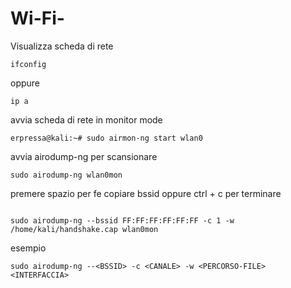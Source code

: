 # Wi-Fi-
Visualizza scheda di rete 
```
ifconfig
```
oppure
```
ip a
```
avvia scheda di rete in monitor mode
```
erpressa@kali:~# sudo airmon-ng start wlan0
```

avvia airodump-ng per scansionare
```
sudo airodump-ng wlan0mon 
```
premere spazio per fe copiare bssid
oppure ctrl + c per terminare 
```

sudo airodump-ng --bssid FF:FF:FF:FF:FF:FF -c 1 -w /home/kali/handshake.cap wlan0mon
```
esempio
```
sudo airodump-ng --<BSSID> -c <CANALE> -w <PERCORSO-FILE> <INTERFACCIA> 
```
